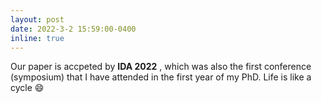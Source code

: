 ```yaml
---
layout: post
date: 2022-3-2 15:59:00-0400
inline: true
---
```

Our paper is accpeted by **IDA 2022** , which was also the first conference (symposium) that I have attended in the first year of my PhD.  Life is like a cycle :smile:

